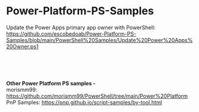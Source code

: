 # Power-Platform-PS-Samples

Update the Power Apps primary app owner with PowerShell: 
https://github.com/escobedoab/Power-Platform-PS-Samples/blob/main/PowerShell%20Samples/Update%20Power%20Apps%20Owner.ps1
<br><br><br><br><br>

<b>Other Power Platform PS samples - </b><br>
morismm99: https://github.com/morismm99/PowerShell/tree/main/Power%20Platform
<br>
PnP Samples: https://pnp.github.io/script-samples/by-tool.html
